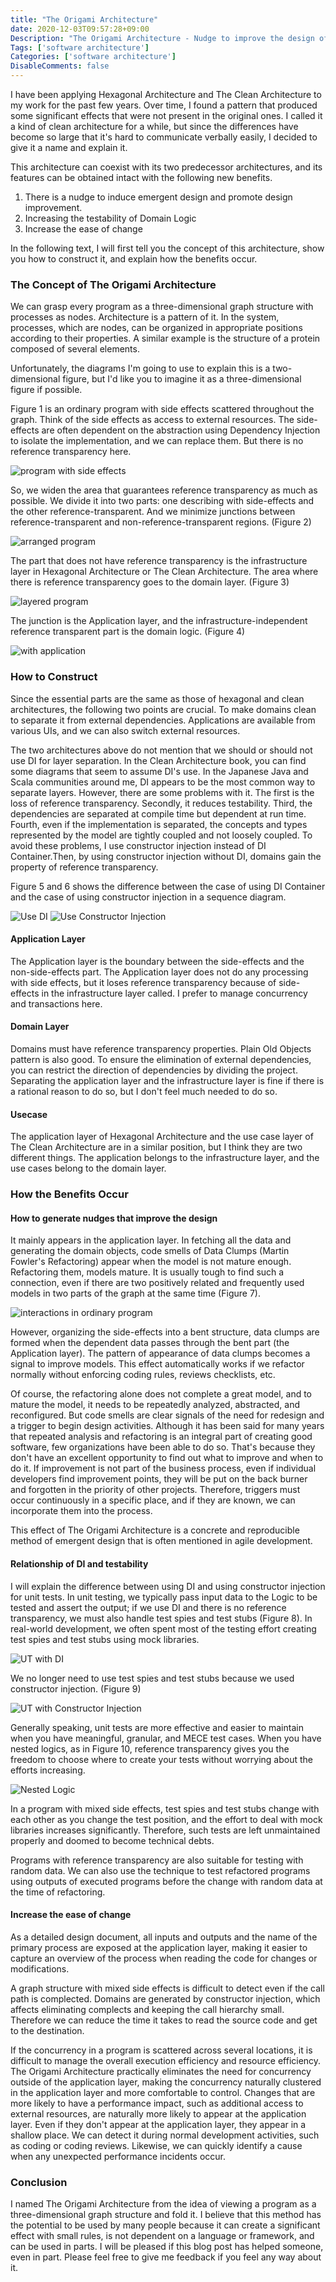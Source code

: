 ```yaml
---
title: "The Origami Architecture"
date: 2020-12-03T09:57:28+09:00
Description: "The Origami Architecture - Nudge to improve the design of domain logic - "
Tags: ['software architecture']
Categories: ['software architecture']
DisableComments: false
---
```

I have been applying Hexagonal Architecture and The Clean Architecture to my work for the past few years. Over time, I found a pattern that produced some significant effects that were not present in the original ones. I called it a kind of clean architecture for a while, but since the differences have become so large that it's hard to communicate verbally easily, I decided to give it a name and explain it.

This architecture can coexist with its two predecessor architectures, and its features can be obtained intact with the following new benefits.

1. There is a nudge to induce emergent design and promote design improvement.
1. Increasing the testability of Domain Logic
1. Increase the ease of change


In the following text, I will first tell you the concept of this architecture, show you how to construct it, and explain how the benefits occur.


### The Concept of The Origami Architecture

We can grasp every program as a three-dimensional graph structure with processes as nodes. Architecture is a pattern of it. In the system, processes, which are nodes, can be organized in appropriate positions according to their properties. A similar example is the structure of a protein composed of several elements.

Unfortunately, the diagrams I'm going to use to explain this is a two-dimensional figure, but I'd like you to imagine it as a three-dimensional figure if possible.


Figure 1 is an ordinary program with side effects scattered throughout the graph. Think of the side effects as access to external resources. The side-effects are often dependent on the abstraction using Dependency Injection to isolate the implementation, and we can replace them. But there is no reference transparency here.

![program with side effects](/images/the-origami-architecture/origami_01.png)


So, we widen the area that guarantees reference transparency as much as possible. We divide it into two parts: one describing with side-effects and the other reference-transparent. And we minimize junctions between reference-transparent and non-reference-transparent regions. (Figure 2)

![arranged program](/images/the-origami-architecture/origami_02.png)

The part that does not have reference transparency is the infrastructure layer in Hexagonal Architecture or The Clean Architecture. The area where there is reference transparency goes to the domain layer. (Figure 3)

![layered program](/images/the-origami-architecture/origami_03.png)

The junction is the Application layer, and the infrastructure-independent reference transparent part is the domain logic. (Figure 4)

![with application](/images/the-origami-architecture/origami_04.png)

### How to Construct

Since the essential parts are the same as those of hexagonal and clean architectures, the following two points are crucial. To make domains clean to separate it from external dependencies. Applications are available from various UIs, and we can also switch external resources.

The two architectures above do not mention that we should or should not use DI for layer separation. In the Clean Architecture book, you can find some diagrams that seem to assume DI's use. In the Japanese Java and Scala communities around me, DI appears to be the most common way to separate layers. However, there are some problems with it. The first is the loss of reference transparency. Secondly, it reduces testability. Third, the dependencies are separated at compile time but dependent at run time. Fourth, even if the implementation is separated, the concepts and types represented by the model are tightly coupled and not loosely coupled. To avoid these problems, I use constructor injection instead of DI Container.Then, by using constructor injection without DI, domains gain the property of reference transparency.

Figure 5 and 6 shows the difference between the case of using DI Container and the case of using constructor injection in a sequence diagram.

![Use DI](/images/the-origami-architecture/origami_05.png)
![Use Constructor Injection](/images/the-origami-architecture/origami_06.png)

#### Application Layer

The Application layer is the boundary between the side-effects and the non-side-effects part. The Application layer does not do any processing with side effects, but it loses reference transparency because of side-effects in the infrastructure layer called. I prefer to manage concurrency and transactions here.

#### Domain Layer

Domains must have reference transparency properties. Plain Old Objects pattern is also good. To ensure the elimination of external dependencies, you can restrict the direction of dependencies by dividing the project. Separating the application layer and the infrastructure layer is fine if there is a rational reason to do so, but I don't feel much needed to do so.

#### Usecase
The application layer of Hexagonal Architecture and the use case layer of The Clean Architecture are in a similar position, but I think they are two different things. The application belongs to the infrastructure layer, and the use cases belong to the domain layer.

### How the Benefits Occur
#### How to generate nudges that improve the design

It mainly appears in the application layer. In fetching all the data and generating the domain objects, code smells of Data Clumps (Martin Fowler's Refactoring)  appear when the model is not mature enough. Refactoring them, models mature. It is usually tough to find such a connection, even if there are two positively related and frequently used models in two parts of the graph at the same time (Figure 7). 

![interactions in ordinary program](/images/the-origami-architecture/origami_07.png)

However, organizing the side-effects into a bent structure, data clumps are formed when the dependent data passes through the bent part (the Application layer). The pattern of appearance of data clumps becomes a signal to improve models. This effect automatically works if we refactor normally without enforcing coding rules, reviews checklists, etc.

Of course, the refactoring alone does not complete a great model, and to mature the model, it needs to be repeatedly analyzed, abstracted, and reconfigured. But code smells are clear signals of the need for redesign and a trigger to begin design activities. Although it has been said for many years that repeated analysis and refactoring is an integral part of creating good software, few organizations have been able to do so. That's because they don't have an excellent opportunity to find out what to improve and when to do it. If improvement is not part of the business process, even if individual developers find improvement points, they will be put on the back burner and forgotten in the priority of other projects.  Therefore, triggers must occur continuously in a specific place, and if they are known, we can incorporate them into the process.

This effect of The Origami Architecture is a concrete and reproducible method of emergent design that is often mentioned in agile development.

#### Relationship of DI and testability

I will explain the difference between using DI and using constructor injection for unit tests. In unit testing, we typically pass input data to the Logic to be tested and assert the output; if we use DI and there is no reference transparency, we must also handle test spies and test stubs (Figure 8). In real-world development, we often spent most of the testing effort creating test spies and test stubs using mock libraries.

![UT with DI](/images/the-origami-architecture/origami_08.png)


We no longer need to use test spies and test stubs because we used constructor injection. (Figure 9)

![UT with Constructor Injection](/images/the-origami-architecture/origami_09.png)

Generally speaking, unit tests are more effective and easier to maintain when you have meaningful, granular, and MECE test cases. When you have nested logics, as in Figure 10, reference transparency gives you the freedom to choose where to create your tests without worrying about the efforts increasing.

![Nested Logic](/images/the-origami-architecture/origami_10.png)

In a program with mixed side effects, test spies and test stubs change with each other as you change the test position, and the effort to deal with mock libraries increases significantly. Therefore, such tests are left unmaintained properly and doomed to become technical debts.

Programs with reference transparency are also suitable for testing with random data. We can also use the technique to test refactored programs using outputs of executed programs before the change with random data at the time of refactoring.

#### Increase the ease of change

As a detailed design document, all inputs and outputs and the name of the primary process are exposed at the application layer, making it easier to capture an overview of the process when reading the code for changes or modifications.

A graph structure with mixed side effects is difficult to detect even if the call path is complected.
Domains are generated by constructor injection, which affects eliminating complects and keeping the call hierarchy small. Therefore we can reduce the time it takes to read the source code and get to the destination.

If the concurrency in a program is scattered across several locations, it is difficult to manage the overall execution efficiency and resource efficiency. The Origami Architecture practically eliminates the need for concurrency outside of the application layer, making the concurrency naturally clustered in the application layer and more comfortable to control. Changes that are more likely to have a performance impact, such as additional access to external resources, are naturally more likely to appear at the application layer. Even if they don't appear at the application layer, they appear in a shallow place. We can detect it during normal development activities, such as coding or coding reviews. Likewise, we can quickly identify a cause when any unexpected performance incidents occur.

### Conclusion

I named The Origami Architecture from the idea of viewing a program as a three-dimensional graph structure and fold it. I believe that this method has the potential to be used by many people because it can create a significant effect with small rules, is not dependent on a language or framework, and can be used in parts. I will be pleased if this blog post has helped someone, even in part. Please feel free to give me feedback if you feel any way about it.